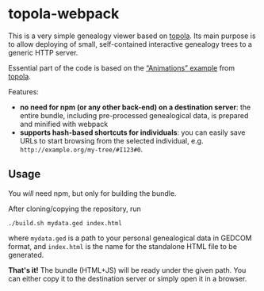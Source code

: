 # topola-webpack

This is a very simple genealogy viewer based on [topola](https://github.com/PeWu/topola). Its main purpose is to allow deploying of small, self-contained interactive genealogy trees to a generic HTTP server.

Essential part of the code is based on the [“Animations” example](https://stackblitz.com/edit/topola-animations) from [topola](https://github.com/PeWu/topola).

Features:
* **no need for npm (or any other back-end) on a destination server**: the entire bundle, including pre-processed genealogical data, is prepared and minified with webpack
* **supports hash-based shortcuts for individuals**: you can easily save URLs to start browsing from the selected individual, e.g. `http://example.org/my-tree/#I123#0`.

## Usage

You *will* need npm, but only for building the bundle.

After cloning/copying the repository, run
```
./build.sh mydata.ged index.html
```
where `mydata.ged` is a path to your personal genealogical data in GEDCOM format, and `index.html` is the name for the standalone HTML file to be generated.

**That's it!** The bundle (HTML+JS) will be ready under the given path. You can either copy it to the destination server or simply open it in a browser.